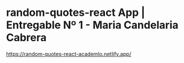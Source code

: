 # random-quotes-react App | Entregable Nº 1 - Maria Candelaria Cabrera

https://random-quotes-react-academlo.netlify.app/
